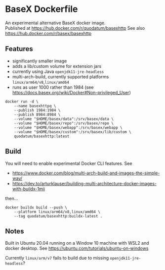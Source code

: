 # BaseX Dockerfile

An experimental alternative BaseX docker image.  
Published at https://hub.docker.com/r/quodatum/basexhttp
See also  https://hub.docker.com/r/basex/basexhttp
## Features

- significantly smaller image
- adds a lib/custom volume for extension jars
- currently using Java `openjdk11-jre-headless`
- multi-arch-build, currently supported platforms  `linux/arm64/v8`,`linux/amd64`
- runs as user 1000 rather than 1984 (see https://docs.basex.org/wiki/Docker#Non-privileged_User)
```
docker run -d \
    --name basexhttpq \
    --publish 1984:1984 \
    --publish 8984:8984 \
    --volume "$HOME/basex/data":/srv/basex/data \
    --volume "$HOME/basex/repo":/srv/basex/repo \
    --volume "$HOME/basex/webapp":/srv/basex/webapp \
    --volume "$HOME/basex/custom":/srv/basex/lib/custom \
    quodatum/basexhttp:latest
```
## Build

You will need to enable experimental Docker CLI features. See

- https://www.docker.com/blog/multi-arch-build-and-images-the-simple-way/
- https://dev.to/arturklauser/building-multi-architecture-docker-images-with-buildx-1mii

then...

```
docker buildx build --push \
    --platform linux/arm64/v8,linux/amd64 \
    --tag quodatum/basexhttp:buildx-latest .
```
## Notes
Built in Ubuntu 20.04 running on a Window 10 machine with WSL2 and docker desktop.
See https://ubuntu.com/tutorials/ubuntu-on-windows

Currently `linux/arm/v7` fails to build due to missing `openjdk11-jre-headless`?
